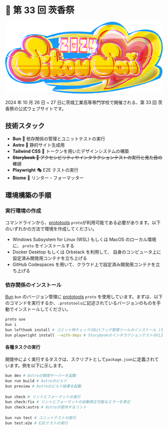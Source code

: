 # 💞 第 33 回 茨香祭

![第33回茨香祭のロゴ](https://raw.githubusercontent.com/shikosai33/shikosai33-web/main/.github/shikosai33.png)

2024 年 10 月 26 日 ~ 27 日に茨城工業高等専門学校で開催される、第 33 回 茨香祭の公式ウェブサイトです。

## 技術スタック

- **Bun** 🥟 依存関係の管理とユニットテストの実行
- **Astro** 🚀 静的サイト生成用
- **Tailwind CSS** 💨 トークンを用いたデザインシステムの構築
- ~~**Storybook** 📕 アクセシビリティやインタラクションテストの実行と見た目の確認~~
- **Playwright** 🎭 E2E テストの実行
- **Biome** 🌊 リンター・フォーマッター

## 環境構築の手順

### 実行環境の作成

コマンドラインから、[prototools](https://moonrepo.dev/docs/proto/install) `proto`が利用可能である必要があります。以下のいずれかの方法で環境を作成してください。

- Windows Subsystem for Linux (WSL) もしくは MacOS のローカル環境に、 `proto` をインストールする
- Docker Desktop もしくは Orbstack を利用して、 自身のコンピュータ上に設定済み開発用コンテナを立ち上げる
- GitHub Codespaces を用いて、クラウド上で設定済み開発用コンテナを立ち上げる

### 依存関係のインストール

[Bun](https://bun.sh/) `bun` のバージョン管理に [prototools](https://moonrepo.dev/docs/proto/install) `proto` を使用しています。まずは、以下のコマンドを実行するか、`.prototools`に記述されているバージョンのものを手動でインストールしてください。

```sh
proto use
bun i
bun lefthook install # コミット時チェックのGitフック管理ツールのインストール (初回のみ)
bun playwright install --with-deps # StorybookのインタラクションテストのCLI実行 & E2Eテストの実行に必要
```

#### 各種タスクの実行

開発中によく実行するタスクは、スクリプトとして`package.json`に定義されています。例を以下に示します。

```sh
bun dev # Astroの開発サーバーを起動
bun run build # Astroのビルド
bun preview # Astroのビルド結果を起動

bun check # リントとフォーマットの実行
bun check:fix # リントとフォーマットの自動修正可能なエラーを修正
bun check:astro # Astroが提供するリント

bun run test # ユニットテストの実行
bun test:e2e # E2Eテストの実行
```
